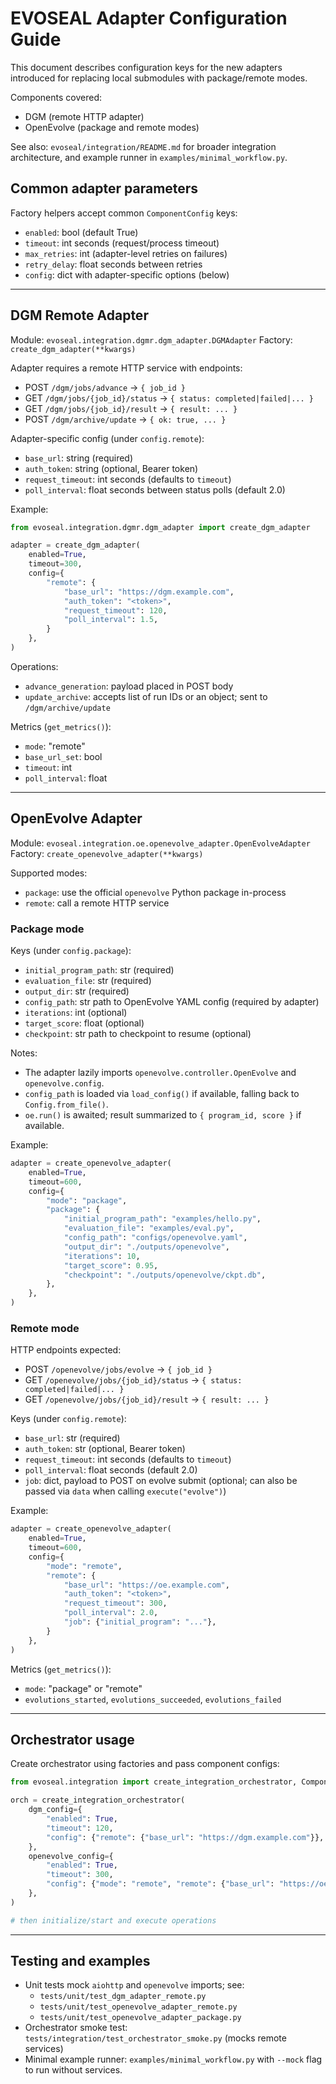 # EVOSEAL Adapter Configuration Guide

This document describes configuration keys for the new adapters introduced for replacing local submodules with package/remote modes.

Components covered:
- DGM (remote HTTP adapter)
- OpenEvolve (package and remote modes)

See also: `evoseal/integration/README.md` for broader integration architecture, and example runner in `examples/minimal_workflow.py`.

## Common adapter parameters

Factory helpers accept common `ComponentConfig` keys:
- `enabled`: bool (default True)
- `timeout`: int seconds (request/process timeout)
- `max_retries`: int (adapter-level retries on failures)
- `retry_delay`: float seconds between retries
- `config`: dict with adapter-specific options (below)

---

## DGM Remote Adapter

Module: `evoseal.integration.dgmr.dgm_adapter.DGMAdapter`
Factory: `create_dgm_adapter(**kwargs)`

Adapter requires a remote HTTP service with endpoints:
- POST `/dgm/jobs/advance` -> `{ job_id }`
- GET `/dgm/jobs/{job_id}/status` -> `{ status: completed|failed|... }`
- GET `/dgm/jobs/{job_id}/result` -> `{ result: ... }`
- POST `/dgm/archive/update` -> `{ ok: true, ... }`

Adapter-specific config (under `config.remote`):
- `base_url`: string (required)
- `auth_token`: string (optional, Bearer token)
- `request_timeout`: int seconds (defaults to `timeout`)
- `poll_interval`: float seconds between status polls (default 2.0)

Example:
```python
from evoseal.integration.dgmr.dgm_adapter import create_dgm_adapter

adapter = create_dgm_adapter(
    enabled=True,
    timeout=300,
    config={
        "remote": {
            "base_url": "https://dgm.example.com",
            "auth_token": "<token>",
            "request_timeout": 120,
            "poll_interval": 1.5,
        }
    },
)
```

Operations:
- `advance_generation`: payload placed in POST body
- `update_archive`: accepts list of run IDs or an object; sent to `/dgm/archive/update`

Metrics (`get_metrics()`):
- `mode`: "remote"
- `base_url_set`: bool
- `timeout`: int
- `poll_interval`: float

---

## OpenEvolve Adapter

Module: `evoseal.integration.oe.openevolve_adapter.OpenEvolveAdapter`
Factory: `create_openevolve_adapter(**kwargs)`

Supported modes:
- `package`: use the official `openevolve` Python package in-process
- `remote`: call a remote HTTP service

### Package mode

Keys (under `config.package`):
- `initial_program_path`: str (required)
- `evaluation_file`: str (required)
- `output_dir`: str (required)
- `config_path`: str path to OpenEvolve YAML config (required by adapter)
- `iterations`: int (optional)
- `target_score`: float (optional)
- `checkpoint`: str path to checkpoint to resume (optional)

Notes:
- The adapter lazily imports `openevolve.controller.OpenEvolve` and `openevolve.config`.
- `config_path` is loaded via `load_config()` if available, falling back to `Config.from_file()`.
- `oe.run()` is awaited; result summarized to `{ program_id, score }` if available.

Example:
```python
adapter = create_openevolve_adapter(
    enabled=True,
    timeout=600,
    config={
        "mode": "package",
        "package": {
            "initial_program_path": "examples/hello.py",
            "evaluation_file": "examples/eval.py",
            "config_path": "configs/openevolve.yaml",
            "output_dir": "./outputs/openevolve",
            "iterations": 10,
            "target_score": 0.95,
            "checkpoint": "./outputs/openevolve/ckpt.db",
        },
    },
)
```

### Remote mode

HTTP endpoints expected:
- POST `/openevolve/jobs/evolve` -> `{ job_id }`
- GET `/openevolve/jobs/{job_id}/status` -> `{ status: completed|failed|... }`
- GET `/openevolve/jobs/{job_id}/result` -> `{ result: ... }`

Keys (under `config.remote`):
- `base_url`: str (required)
- `auth_token`: str (optional, Bearer token)
- `request_timeout`: int seconds (defaults to `timeout`)
- `poll_interval`: float seconds (default 2.0)
- `job`: dict, payload to POST on evolve submit (optional; can also be passed via `data` when calling `execute("evolve")`)

Example:
```python
adapter = create_openevolve_adapter(
    enabled=True,
    timeout=600,
    config={
        "mode": "remote",
        "remote": {
            "base_url": "https://oe.example.com",
            "auth_token": "<token>",
            "request_timeout": 300,
            "poll_interval": 2.0,
            "job": {"initial_program": "..."},
        }
    },
)
```

Metrics (`get_metrics()`):
- `mode`: "package" or "remote"
- `evolutions_started`, `evolutions_succeeded`, `evolutions_failed`

---

## Orchestrator usage

Create orchestrator using factories and pass component configs:
```python
from evoseal.integration import create_integration_orchestrator, ComponentType

orch = create_integration_orchestrator(
    dgm_config={
        "enabled": True,
        "timeout": 120,
        "config": {"remote": {"base_url": "https://dgm.example.com"}},
    },
    openevolve_config={
        "enabled": True,
        "timeout": 300,
        "config": {"mode": "remote", "remote": {"base_url": "https://oe.example.com"}},
    },
)

# then initialize/start and execute operations
```

---

## Testing and examples

- Unit tests mock `aiohttp` and `openevolve` imports; see:
  - `tests/unit/test_dgm_adapter_remote.py`
  - `tests/unit/test_openevolve_adapter_remote.py`
  - `tests/unit/test_openevolve_adapter_package.py`
- Orchestrator smoke test: `tests/integration/test_orchestrator_smoke.py` (mocks remote services)
- Minimal example runner: `examples/minimal_workflow.py` with `--mock` flag to run without services.
